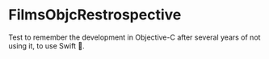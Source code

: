 
# FilmsObjcRestrospective

Test to remember the development in Objective-C after several years of not using it, to use Swift 🙂.

